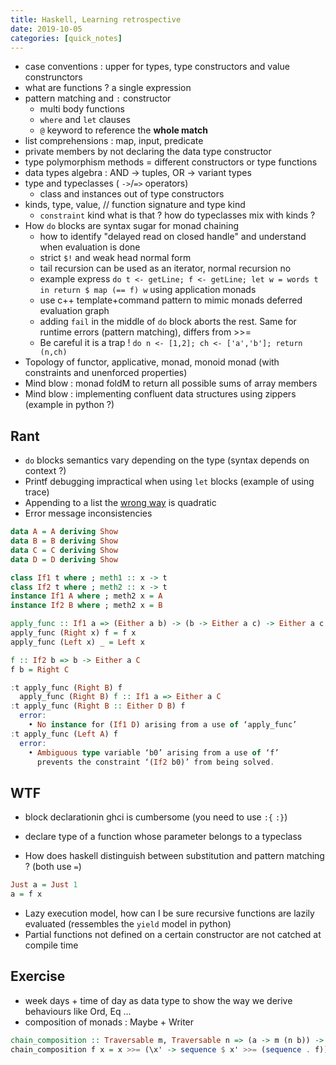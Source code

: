 ```yaml
---
title: Haskell, Learning retrospective
date: 2019-10-05
categories: [quick_notes]
---
```


* case conventions : upper for types, type constructors and value construnctors
* what are functions ? a single expression
* pattern matching and `:` constructor
  * multi body functions
  * `where` and `let` clauses
  * `@` keyword to reference the **whole match**
* list comprehensions : map, input, predicate
* private members by not declaring the data type constructor
* type polymorphism methods = different constructors or type functions
* data types algebra : AND -> tuples, OR -> variant types
* type and typeclasses ( `->`/`=>` operators)
  * class and instances out of type constructors
* kinds, type, value, // function signature and type kind
  * `constraint` kind what is that ? how do typeclasses mix with kinds ?
* How `do` blocks are syntax sugar for monad chaining
  * how to identify "delayed read on closed handle" and understand when evaluation is done
  * strict `$!` and weak head normal form
  * tail recursion can be used as an iterator, normal recursion no
  * example express `do t <- getLine; f <- getLine; let w = words t in return $ map (== f) w` using application monads
  * use c++ template+command pattern to mimic monads deferred evaluation graph
  * adding `fail` in the middle of `do` block aborts the rest. Same for runtime errors (pattern matching), differs from >>=
  * Be careful it is a trap ! `do n <- [1,2]; ch <- ['a','b']; return (n,ch)`
* Topology of functor, applicative, monad, monoid monad (with constraints and unenforced properties)
* Mind blow : monad foldM to return all possible sums of array members
* Mind blow : implementing confluent data structures using zippers (example in python ?)

## Rant

* `do` blocks semantics vary depending on the type (syntax depends on context ?)
* Printf debugging impractical when using `let` blocks (example of using trace)
* Appending to a list the [wrong way][0] is quadratic
* Error message inconsistencies
```hs
data A = A deriving Show
data B = B deriving Show
data C = C deriving Show
data D = D deriving Show

class If1 t where ; meth1 :: x -> t
class If2 t where ; meth2 :: x -> t
instance If1 A where ; meth2 x = A
instance If2 B where ; meth2 x = B

apply_func :: If1 a => (Either a b) -> (b -> Either a c) -> Either a c
apply_func (Right x) f = f x
apply_func (Left x) _ = Left x

f :: If2 b => b -> Either a C
f b = Right C

:t apply_func (Right B) f
  apply_func (Right B) f :: If1 a => Either a C
:t apply_func (Right B :: Either D B) f
  error:
    • No instance for (If1 D) arising from a use of ‘apply_func’
:t apply_func (Left A) f
  error:
    • Ambiguous type variable ‘b0’ arising from a use of ‘f’
      prevents the constraint ‘(If2 b0)’ from being solved.
```

## WTF

* block declarationin ghci is cumbersome (you need to use `:{` `:}`)
* declare type of a function whose parameter belongs to a typeclass

* How does haskell distinguish between substitution and pattern matching ? (both use `=`)
```hs
Just a = Just 1
a = f x
```

* Lazy execution model, how can I be sure recursive functions are lazily evaluated (ressembles the `yield` model in python)
* Partial functions not defined on a certain constructor are not catched at compile time

## Exercise

* week days + time of day as data type to show the way we derive behaviours like Ord, Eq ...
* composition of monads : Maybe + Writer

```hs
chain_composition :: Traversable m, Traversable n => (a -> m (n b)) -> m (n a) -> m (n b)
chain_composition f x = x >>= (\x' -> sequence $ x' >>= (sequence . f))
```

[0]:http://learnyouahaskell.com/for-a-few-monads-more

